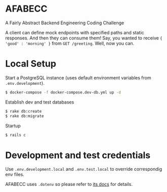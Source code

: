 # AFABECC
A Fairly Abstract Backend Engineering Coding Challenge

A client can define mock endpoints with specified paths and static responses. And then they can consume them!
Say, you wanted to receive `{ 'good' : 'morning' }` from `GET /greeting`. Well, now you can.

# Local Setup

Start a PostgreSQL instance (uses default environment variables from `.env.development`).

```bash
$ docker-compose -f docker-compose.dev-db.yml up -d
```

Establish dev and test databases
```bash
$ rake db:create
$ rake db:migrate
```

Startup
```bash
$ rails c
```

# Development and test credentials
Use `.env.development.local` and `.env.test.local` to override correspondig env files.

AFABECC uses `.dotenv` so please refer to [its docs](https://github.com/bkeepers/dotenv#what-other-env-files-can-i-use) for details.
